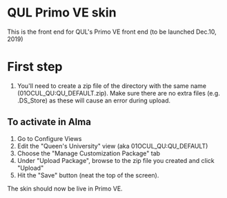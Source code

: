 # QUL Primo VE skin
This is the front end for QUL's Primo VE front end (to be launched Dec.10, 2019)

# First step
1. You'll need to create a zip file of the directory with the same name (01OCUL_QU:QU_DEFAULT.zip). Make sure there are no extra files (e.g. .DS_Store) as these will cause an error during upload. 

## To activate in Alma
1. Go to Configure Views
1. Edit the "Queen's University" view (aka 01OCUL_QU:QU_DEFAULT)
1. Choose the "Manage Customization Package" tab
1. Under "Upload Package", browse to the zip file you created and click "Upload"
1. Hit the "Save" button (neat the top of the screen). 

The skin should now be live in Primo VE. 
